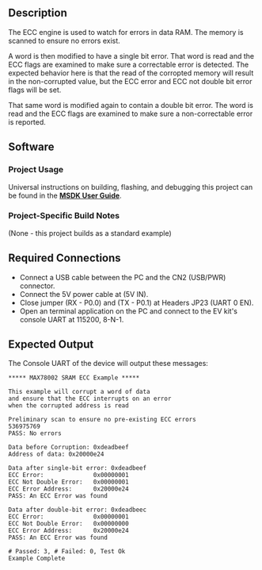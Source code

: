 ## Description

The ECC engine is used to watch for errors in data RAM.  The memory is scanned to ensure no errors exist.  

A word is then modified to have a single bit error.  That word is read and the ECC flags are examined to make sure a correctable error is detected.  The expected behavior here is that the read of the corropted memory will result in the non-corrupted value, but the ECC error and ECC not double bit error flags will be set.

That same word is modified again to contain a double bit error.  The word is read and the ECC flags are examined to make sure a non-correctable error is reported.

## Software

### Project Usage

Universal instructions on building, flashing, and debugging this project can be found in the **[MSDK User Guide](https://analog-devices-msdk.github.io/msdk/USERGUIDE/)**.

### Project-Specific Build Notes

(None - this project builds as a standard example)

## Required Connections

-   Connect a USB cable between the PC and the CN2 (USB/PWR) connector.
-   Connect the 5V power cable at (5V IN).
-   Close jumper (RX - P0.0) and (TX - P0.1) at Headers JP23 (UART 0 EN).
-   Open an terminal application on the PC and connect to the EV kit's console UART at 115200, 8-N-1.

## Expected Output

The Console UART of the device will output these messages:

```
***** MAX78002 SRAM ECC Example *****

This example will corrupt a word of data
and ensure that the ECC interrupts on an error
when the corrupted address is read

Preliminary scan to ensure no pre-existing ECC errors
536975769
PASS: No errors

Data before Corruption: 0xdeadbeef
Address of data: 0x20000e24

Data after single-bit error: 0xdeadbeef
ECC Error:              0x00000001
ECC Not Double Error:   0x00000001
ECC Error Address:      0x20000e24
PASS: An ECC Error was found

Data after double-bit error: 0xdeadbeec
ECC Error:              0x00000001
ECC Not Double Error:   0x00000000
ECC Error Address:      0x20000e24
PASS: An ECC Error was found

# Passed: 3, # Failed: 0, Test Ok
Example Complete
```

